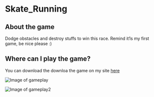# Skate_Running
## About the game

Dodge obstacles and destroy stuffs to win this race.
Remind it1s my first game, be nice please :)

## Where can I play the game?

You can download the downloa the game on my site [here](https://eltonsilva.site/games/skate-runner/)

![Image of gameplay](https://eltonsilva799505601.files.wordpress.com/2020/04/game1-1.png)

![Image of gameplay2](https://eltonsilva799505601.files.wordpress.com/2020/04/game4.png)
